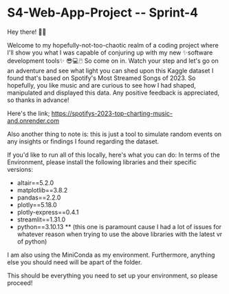 # S4-Web-App-Project -- Sprint-4

Hey there! 👋🙂 

Welcome to my hopefully-not-too-chaotic realm of a coding project where I'll show you what I was capable of conjuring up with my new ✨software development tools✨ 😎💻🖱️ So come on in. Watch your step and let's go on an adventure and see what light you can shed upon this Kaggle dataset I found that's based on Spotify's Most Streamed Songs of 2023. So hopefully, you like music and are curious to see how I had shaped, manipulated and displayed this data. Any positive feedback is appreciated, so thanks in advance!

Here's the link; https://spotifys-2023-top-charting-music-and.onrender.com

Also another thing to note is: this is just a tool to simulate random events on any insights or findings I found regarding the dataset.

If you'd like to run all of this locally, here's what you can do:
In terms of the Environment, please install the following libraries and their specific versions:
- altair==5.2.0
- matplotlib==3.8.2
- pandas==2.2.0
- plotly==5.18.0
- plotly-express==0.4.1
- streamlit==1.31.0
- python==3.10.13 ** (this one is paramount cause I had a lot of issues for whatever reason when trying to use the above libraries with the latest vr of python)

I am also using the MiniConda as my environment. Furthermore, anything else you should need will be apart of the folder. 

This should be everything you need to set up your environment, so please proceed!
